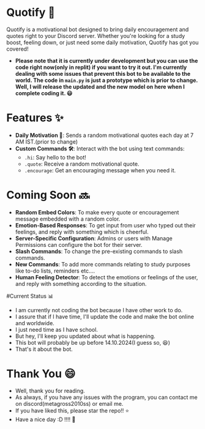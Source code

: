 # Quotify 📝
Quotify is a motivational bot designed to bring daily encouragement and quotes right to your Discord server. Whether you're looking for a study boost, feeling down, or just need some daily motivation, Quotify has got you covered!
 - **Please note that it is currently under development but you can use the code right now(only in replit) if you want to try it out. I'm currently dealing with some issues that prevent this bot to be available to the world. The code in `main.py` is just a prototype which is prior to change. Well, I will release the updated and the new model on here when I complete coding it. 😃**

# Features ✨
- **Daily Motivation 🎯**: Sends a random motivational quotes each day at 7 AM IST.(prior to change)
- **Custom Commands 🛠️**: Interact with the bot using text commands:
  - `.hi`: Say hello to the bot!
  - `.quote`: Receive a random motivational quote.
  - `.encourage`: Get an encouraging message when you need it.

# Coming Soon 🔜
- **Random Embed Colors**: To make every quote or encouragement message  embedded with a random color.
- **Emotion-Based Responses**: To get input from user who typed out their feelings, and reply with something which is cheerful.
- **Server-Specific Configuration**: Admins or users with Manage Permissions can configure the bot for their server.
- **Slash Commands**: To change the pre-existing commands to slash commands.
- **New Commands**: To add more commands relating to study purposes like to-do lists, reminders etc....
- **Human Feeling Detector**: To detect the emotions or feelings of the user, and reply with something according to the situation.


#Current Status 📊
- I am currently not coding the bot because I have other work to do.
- I assure that if I have time, I'll update the code and make the bot online and worldwide.
- I just need time as I have school.
- But hey, I'll keep you updated about what is happening.
- This bot will probably be up before 14.10.2024(I guess so, 😆)
- That's it about the bot.


# Thank You 😄
- Well, thank you for reading.
- As always, if you have any issues with the program, you can contact me on discord(metagross2010ss) or email me.
- If you have liked this, please star the repo!! ⭐
- Have a nice day :D !!!! 👋

